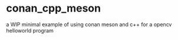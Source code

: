 # conan_cpp_meson
a WIP minimal example of using conan meson and c++ for a opencv helloworld program
